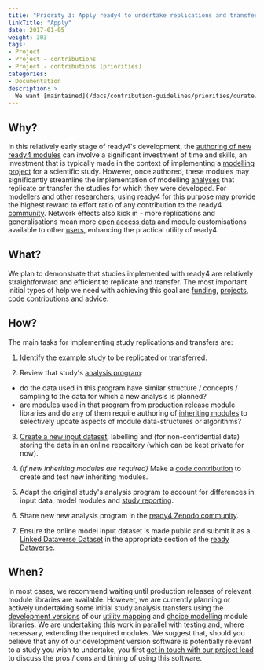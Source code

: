 ```yaml
---
title: "Priority 3: Apply ready4 to undertake replications and transfers"
linkTitle: "Apply"
date: 2017-01-05
weight: 303
tags:
- Project
- Project - contributions
- Project - contributions (priorities)
categories:
- Documentation
description: >
  We want [maintained](/docs/contribution-guidelines/priorities/curate/) [production releases](/docs/software/status/production-releases/) of ready4 [module libraries](/docs/software/libraries/types/module/) to be used to implement [replications](/docs/getting-started/concepts/reproducible-replicable-generalisable/) and [transfers](/docs/getting-started/concepts/transferable/) of the original studies for which that software was developed.
---
```


## Why?
In this relatively early stage of ready4's development, the [authoring of new ready4 modules](/docs/framework/use/authoring-modules/) can involve a significant investment of time and skills, an investment that is typically made in the context of implementing a [modelling project](/docs/getting-started/concepts/project/) for a scientific study. However, once authored, these modules may significantly streamline the implementation of
modelling [analyses](/docs/model/analyses/) that replicate or transfer the studies for which they were developed. For [modellers](/docs/getting-started/users/modeller/) and other [researchers](/docs/getting-started/stakeholders/researchers/), using ready4 for this purpose may provide the highest reward to effort ratio of any contribution to the ready4 [community](/community/). Network effects also kick in - more replications and generalisations mean more [open access data](//docs/model/datasets/) and module customisations available to other [users](/docs/getting-started/users/), enhancing the practical utility of ready4.

## What?
We plan to demonstrate that studies implemented with ready4 are relatively straightforward and efficient to replicate and transfer. The most important initial types of help we need with achieving this goal are [funding](/docs/contribution-guidelines/contribution-types/funding/), [projects](/docs/contribution-guidelines/contribution-types/use/), [code contributions](/docs/contribution-guidelines/contribution-types/code/) and [advice](/docs/contribution-guidelines/contribution-types/advisory/).

## How?
The main tasks for implementing study replications and transfers are:

1. Identify the [example study](/docs/examples/) to be replicated or transferred. 

2. Review that study's [analysis program](/docs/model/analyses/replication-code/):
- do the data used in this program have similar structure / concepts / sampling to the data for which a new analysis is planned?
- are [modules](/docs/getting-started/concepts/module/) used in that program from [production release](/docs/software/status/production-releases/) module libraries and do any of them require authoring of [inheriting modules](/docs/framework/implementation/paradigm/object-oriented/#inheritence) to selectively update aspects of module data-structures or algorithms?

3. [Create a new input dataset](/docs/framework/use/authoring-data/), labelling and (for non-confidential data) storing the data in an online repository (which can be kept private for now).

4. *(If new inheriting modules are required)* Make a [code contribution](/docs/contribution-guidelines/contribution-types/code/) to create and test new inheriting modules.

5. Adapt the original study's analysis program to account for differences in input data, model modules and [study reporting](/docs/framework/use/authoring-analyses/scientific-summaries/).

6. Share new new analysis program in the [ready4 Zenodo community](https://zenodo.org/communities/ready4/).

7. Ensure the online model input dataset is made public and submit it as a [Linked Dataverse Dataset](/docs/framework/use/authoring-data/ingest/#3-concepts) in the appropriate section of the [ready Dataverse](https://dataverse.harvard.edu/dataverse/ready4).


## When?
In most cases, we recommend waiting until production releases of relevant module libraries are available. However, we are currently planning or actively undertaking some initial study analysis transfers using the [development versions](/docs/software/status/development-releases/) of our [utility mapping](/docs/model/modules/using-modules/people/map-to-utility/) and [choice modelling](/docs/model/modules/using-modules/people/predict-choice/) module libraries. We are undertaking this work in parallel with testing and, where necessary, extending the required modules. We suggest that, should you believe that any of our development version software is potentially relevant to a study you wish to undertake, you first [get in touch with our project lead](https://mph-economist.netlify.app/#contact) to discuss the pros / cons and timing of using this software.
